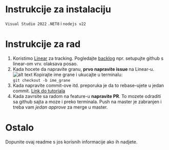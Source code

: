 # Instrukcije za instalaciju

`Visual Studio 2022`
`.NET8` i `nodejs v22`

# Instrukcije za rad

1. Koristimo [Linear](https://linear.app/glense/team/GLE/active) za tracking. Pogledajte [backlog](https://linear.app/glense/team/GLE/backlog) npr. setupujte github s linear-om vrv. olaksava posao.
2. Kada hocete da napravite granu, <b> prvo napravite issue </b> na Linear-u. 
![alt text](tutorial_pic.png)
Kopirajte ime grane i ukucajte u terminalu: <br>
`git checkout -b ime_grane`
3. Kada napravite commit-ove itd. preporuka je da to rebase-ujete u jedan commit. [Link do tutoriala](https://stackoverflow.com/questions/5189560/how-do-i-squash-my-last-n-commits-together)
4. Kada zavrsite sa radom na feature-u <b>napravite PR</b>. To mozete odraditi sa github sajta a moze i preko terminala. Push na master je zabranjen i treba vam _jedan approve_ za merge u master.


# Ostalo
Dopunite ovaj readme s jos korisnih informacije ako ih nadjete.